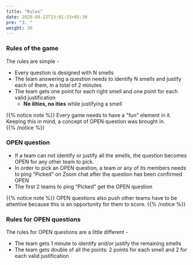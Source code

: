 ```yaml
---
title: "Rules"
date: 2020-08-22T13:01:53+05:30
pre: "3. "
weight: 30
---
```


### Rules of the game

The rules are simple -
 
+ Every question is designed with N smells
+ The team answering a question needs to identify N smells and justify each of them, in a total of 2 minutes
+ The team gets one point for each right smell and one point for each valid justification
    + **No ilities, no ities** while justifying a smell

{{% notice note %}} 
Every game needs to have a "fun" element in it. Keeping this in mind, a concept of OPEN question was brought in.   
{{% /notice %}}

### OPEN question

+ If a team can not identify or justify all the smells, the question becomes OPEN for any other team to pick.
+ In order to pick an OPEN question, a team or any of its members needs to ping “Picked” on Zoom chat after the question has been confirmed OPEN
+ The first 2 teams to ping “Picked” get the OPEN question

{{% notice note %}}
OPEN questions also push other teams have to be attentive because this is an opportunity for them to score.
{{% /notice %}} 

### Rules for OPEN questions

The rules for OPEN questions are a little different -

+ The team gets 1 minute to identify and/or justify the remaining smells
+ The team gets double of all the points: 2 points for each smell and 2 for each valid justification
    


